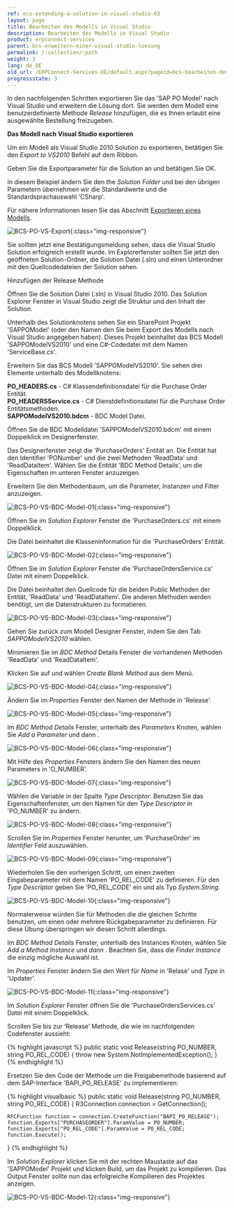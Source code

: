```yaml
---
ref: ecs-extending-a-solution-in-visual-studio-03
layout: page
title: Bearbeiten des Modells in Visual Studio
description: Bearbeiten des Modells in Visual Studio
product: erpconnect-services
parent: bcs-erweitern-einer-visual-studio-loesung
permalink: /:collection/:path
weight: 3
lang: de_DE
old_url: /ERPConnect-Services-DE/default.aspx?pageid=bcs-bearbeiten-des-modells-in-visual-studio
progressstate: 3
---
```


In den nachfolgenden Schritten exportieren Sie das 'SAP PO Model' nach Visual Studio und erweitern die Lösung dort. Sie werden dem Modell eine benutzerdefinierte Methode *Release* hinzufügen, die es Ihnen erlaubt eine ausgewählte Bestellung freizugeben.

**Das Modell nach Visual Studio exportieren**

Um ein Modell als Visual Studio 2010 Solution zu exportieren, betätigen Sie den *Export to VS2010* Befehl auf dem Ribbon.

Geben Sie die Exportparameter für die Solution an und betätigen Sie OK.

In diesem Beispiel ändern Sie den the *Solution Folder* und bei den übrigen Parametern übernehmen wir die Standardwerte und die Standardsprachauswahl 'CSharp'.

Für nähere Informationen lesen Sie das Abschnitt [Exportieren eines Modells](../../bcs-erste-schritte/bcs-exportieren-eines-modells).

![BCS-PO-VS-Export](/img/content/BCS-PO-VS-Export.png){:class="img-responsive"}

Sie sollten jetzt eine Bestätigungsmeldung sehen, dass die Visual Studio Solution erfolgreich erstellt wurde. Im Explorerfenster sollten Sie jetzt den geöffneten Solution-Ordner, die Solution Datei (.sln) und einen Unterordner mit den Quellcodedateien der Solution sehen.



Hinzufügen der Release Methode

Öffnen Sie die Solution Datei (.sln) in Visual Studio 2010. Das Solution Explorer Fenster in Visual Studio zeigt die Struktur und den Inhalt der Solution.

Unterhalb des Solutionknotens sehen Sie ein SharePoint Projekt 'SAPPOModel' (oder den Namen den Sie beim Export des Modells nach Visual Studio angegeben haben). Dieses Projekt beinhaltet das BCS Modell 'SAPPOModelVS2010' und eine C#-Codedatei mit dem Namen 'ServiceBase.cs'.

Erweitern Sie das BCS Modell 'SAPPOModelVS2010'. Sie sehen drei Elemente unterhalb des Modellknotens:

**PO_HEADERS.cs** -	 C# Klassendefinitionsdatei für die Purchase Order Entität.<br>
**PO_HEADERSService.cs** -	 C# Dienstdefinitionsdatei für die Purchase Order Entitätsmethoden.<br>
**SAPPOModelVS2010.bdcm** -	 BDC Model Datei.

Öffnen Sie die BDC Modelldatei 'SAPPOModelVS2010.bdcm' mit einem Doppelklick im Designerfenster.

Das Designerfenster zeigt die 'PurchaseOrders' Entität an. Die Entität hat den Identifier 'PONumber' und die zwei Methoden 'ReadData' und 'ReadDataItem'. Wählen Sie die Entität 'BDC Method Details', um die Eigenschaften im unteren Fenster anzuzeigen.

Erweitern Sie den Methodenbaum, um die Parameter, Instanzen und Filter anzuzeigen.

![BCS-PO-VS-BDC-Model-01](/img/content/BCS-PO-VS-BDC-Model-01.png){:class="img-responsive"}

Öffnen Sie im *Solution Explorer* Fenster die 'PurchaseOrders.cs' mit einem Doppelklick.


Die Datei beinhaltet die Klasseninformation für die 'PurchaseOrders' Entität.

![BCS-PO-VS-BDC-Model-02](/img/content/BCS-PO-VS-BDC-Model-02.png){:class="img-responsive"}

Öffnen Sie im *Solution Explorer* Fenster die 'PurchaseOrdersService.cs' Datei mit einem Doppelklick.


Die Datei beinhaltet den Quellcode für die beiden Public Methoden der Entität, 'ReadData' und 'ReadDataItem'. Die anderen Methoden werden benötigt, um die Datenstrukturen zu formatieren. 

![BCS-PO-VS-BDC-Model-03](/img/content/BCS-PO-VS-BDC-Model-03.png){:class="img-responsive"}

Gehen Sie zurück zum Modell Designer Fenster, indem Sie den Tab *SAPPOModelVS2010* wählen.


Minimieren Sie im *BDC Method* Details Fenster die vorhandenen Methoden 'ReadData' und 'ReadDataItem'.

Klicken Sie auf und wählen *Create Blank Method*  aus dem Menü.

![BCS-PO-VS-BDC-Model-04](/img/content/BCS-PO-VS-BDC-Model-04.png){:class="img-responsive"}

Ändern Sie im *Properties* Fenster den Namen der Methode in 'Release'.

![BCS-PO-VS-BDC-Model-05](/img/content/BCS-PO-VS-BDC-Model-05.png){:class="img-responsive"}

Im *BDC Method Details* Fenster, unterhalb des *Parameters* Knoten, wählen Sie *Add a Parameter* und dann .

![BCS-PO-VS-BDC-Model-06](/img/content/BCS-PO-VS-BDC-Model-06.png){:class="img-responsive"}

Mit Hilfe des *Properties* Fensters ändern Sie den Namen des neuen Parameters in 'O_NUMBER'.

![BCS-PO-VS-BDC-Model-07](/img/content/BCS-PO-VS-BDC-Model-07.png){:class="img-responsive"}

Wählen die Variable in der Spalte *Type Descriptor*. Benutzen Sie das Eigenschaftenfenster, um den Namen für den *Type Descriptor* in 'PO_NUMBER' zu ändern.

![BCS-PO-VS-BDC-Model-08](/img/content/BCS-PO-VS-BDC-Model-08.png){:class="img-responsive"}

Scrollen Sie im *Properties* Fenster herunter, um 'PurchaseOrder' im *Identifier* Feld auszuwählen.

![BCS-PO-VS-BDC-Model-09](/img/content/BCS-PO-VS-BDC-Model-09.png){:class="img-responsive"}

Wiederholen Sie den vorherigen Schritt, um einen zweiten Eingabeparameter mit dem Namen 'PO_REL_CODE' zu definieren. Für den *Type Descriptor* geben Sie 'PO_REL_CODE' ein und als Typ *System.String*.

![BCS-PO-VS-BDC-Model-10](/img/content/BCS-PO-VS-BDC-Model-10.png){:class="img-responsive"}

Normalerweise würden Sie für Methoden die die gleichen Schritte benutzen, um einen oder mehrere Rückgabeparameter zu definieren. Für diese Übung überspringen wir diesen Schritt allerdings.

Im *BDC Method Details* Fenster, unterhalb des Instances Knoten, wählen Sie *Add a Method Instance* und *dann* . Beachten Sie, dass die *Finder Instance* die einzig mögliche Auswahl ist.

Im *Properties* Fenster ändern Sie den Wert für *Name* in 'Relase' und *Type* in 'Updater'.

![BCS-PO-VS-BDC-Model-11](/img/content/BCS-PO-VS-BDC-Model-11.png){:class="img-responsive"}

Im *Solution Explorer* Fenster öffnen Sie die 'PurchaseOrdersServices.cs' Datei mit einem Doppelklick.

Scrollen Sie bis zur ‘Release’ Methode, die wie im nachfolgenden Codefenster aussieht:

{% highlight javascript %}
public static void Release(string PO_NUMBER, string PO_REL_CODE)
{
    throw new System.NotImplementedException();
}
{% endhighlight %}

Ersetzen Sie den Code der Methode um die Freigabemethode basierend auf dem SAP-Interface 'BAPI_PO_RELEASE' zu implementieren:


{% highlight visualbasic %}
public static void Release(string PO_NUMBER, string PO_REL_CODE)
{
    R3Connection connection = GetConnection();

    RFCFunction function = connection.CreateFunction("BAPI_PO_RELEASE");
    function.Exports["PURCHASEORDER"].ParamValue = PO_NUMBER;
    function.Exports["PO_REL_CODE"].ParamValue = PO_REL_CODE;
    function.Execute();
}
{% endhighlight %}

Im *Solution Explorer* klicken Sie mit der rechten Maustaste auf das 'SAPPOModel' Projekt und klicken Build, um das Projekt zu kompilieren. Das Output Fenster sollte nun das erfolgreiche Kompilieren des Projektes anzeigen. 


![BCS-PO-VS-BDC-Model-12](/img/content/BCS-PO-VS-BDC-Model-12.png){:class="img-responsive"}

